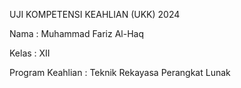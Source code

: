 <p>UJI KOMPETENSI KEAHLIAN (UKK) 2024</p>

<p>Nama : Muhammad Fariz Al-Haq</p>
<p>Kelas : XII</p>
<p>Program Keahlian : Teknik Rekayasa Perangkat Lunak</p>
